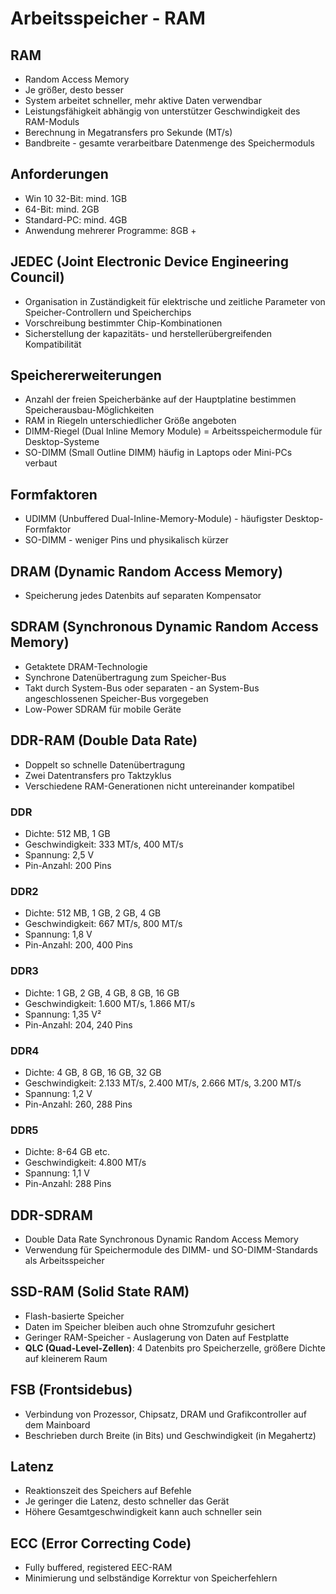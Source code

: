 # Arbeitsspeicher - RAM

## RAM
- Random Access Memory
- Je größer, desto besser
- System arbeitet schneller, mehr aktive Daten verwendbar
- Leistungsfähigkeit abhängig von unterstützer Geschwindigkeit des RAM-Moduls
- Berechnung in Megatransfers pro Sekunde (MT/s)
- Bandbreite - gesamte verarbeitbare Datenmenge des Speichermoduls

## Anforderungen
- Win 10 32-Bit: mind. 1GB 
- 64-Bit: mind. 2GB
- Standard-PC: mind. 4GB
- Anwendung mehrerer Programme: 8GB + 

## JEDEC (Joint Electronic Device Engineering Council)
- Organisation in Zuständigkeit für elektrische und zeitliche Parameter von Speicher-Controllern und Speicherchips
- Vorschreibung bestimmter Chip-Kombinationen
- Sicherstellung der kapazitäts- und herstellerübergreifenden Kompatibilität

## Speichererweiterungen
- Anzahl der freien Speicherbänke auf der Hauptplatine bestimmen Speicherausbau-Möglichkeiten
- RAM in Riegeln unterschiedlicher Größe angeboten
- DIMM-Riegel (Dual Inline Memory Module) = Arbeitsspeichermodule für Desktop-Systeme
- SO-DIMM (Small Outline DIMM) häufig in Laptops oder Mini-PCs verbaut

## Formfaktoren
- UDIMM (Unbuffered Dual-Inline-Memory-Module) - häufigster Desktop-Formfaktor
- SO-DIMM - weniger Pins und physikalisch kürzer

## DRAM (Dynamic Random Access Memory)
- Speicherung jedes Datenbits auf separaten Kompensator

## SDRAM (Synchronous Dynamic Random Access Memory)
- Getaktete DRAM-Technologie
- Synchrone Datenübertragung zum Speicher-Bus
- Takt durch System-Bus oder separaten - an System-Bus angeschlossenen Speicher-Bus vorgegeben
- Low-Power SDRAM für mobile Geräte

## DDR-RAM (Double Data Rate)
- Doppelt so schnelle Datenübertragung
- Zwei Datentransfers pro Taktzyklus
- Verschiedene RAM-Generationen nicht untereinander kompatibel

### DDR
- Dichte: 512 MB, 1 GB
- Geschwindigkeit: 333 MT/s, 400 MT/s
- Spannung: 2,5 V
- Pin-Anzahl: 200 Pins

### DDR2
- Dichte: 512 MB, 1 GB, 2 GB, 4 GB
- Geschwindigkeit: 667 MT/s, 800 MT/s
- Spannung: 1,8 V
- Pin-Anzahl: 200, 400 Pins

### DDR3
- Dichte: 1 GB, 2 GB, 4 GB, 8 GB, 16 GB
- Geschwindigkeit: 1.600 MT/s, 1.866 MT/s
- Spannung: 1,35 V²
- Pin-Anzahl: 204, 240 Pins

### DDR4
- Dichte: 4 GB, 8 GB, 16 GB, 32 GB
- Geschwindigkeit: 2.133 MT/s, 2.400 MT/s, 2.666 MT/s, 3.200 MT/s
- Spannung: 1,2 V
- Pin-Anzahl: 260, 288 Pins

### DDR5
- Dichte: 8-64 GB etc.
- Geschwindigkeit: 4.800 MT/s
- Spannung: 1,1 V
- Pin-Anzahl: 288 Pins

## DDR-SDRAM
- Double Data Rate Synchronous Dynamic Random Access Memory
- Verwendung für Speichermodule des DIMM- und SO-DIMM-Standards als Arbeitsspeicher

## SSD-RAM (Solid State RAM)
- Flash-basierte Speicher
- Daten im Speicher bleiben auch ohne Stromzufuhr gesichert
- Geringer RAM-Speicher - Auslagerung von Daten auf Festplatte
- **QLC (Quad-Level-Zellen)**: 4 Datenbits pro Speicherzelle, größere Dichte auf kleinerem Raum

## FSB (Frontsidebus)
- Verbindung von Prozessor, Chipsatz, DRAM und Grafikcontroller auf dem Mainboard
- Beschrieben durch Breite (in Bits) und Geschwindigkeit (in Megahertz)

## Latenz
- Reaktionszeit des Speichers auf Befehle
- Je geringer die Latenz, desto schneller das Gerät
- Höhere Gesamtgeschwindigkeit kann auch schneller sein

## ECC (Error Correcting Code)
- Fully buffered, registered EEC-RAM
- Minimierung und selbständige Korrektur von Speicherfehlern

